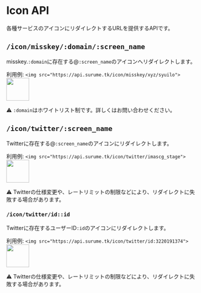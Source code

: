 # Icon API
各種サービスのアイコンにリダイレクトするURLを提供するAPIです。

## `/icon/misskey/:domain/:screen_name`

misskey.`:domain`に存在する@`:screen_name`のアイコンへリダイレクトします。

利用例: `<img src="https://api.surume.tk/icon/misskey/xyz/syuilo">`  
<img src="https://api.surume.tk/icon/misskey/xyz/syuilo" height=60>

:warning: `:domain`はホワイトリスト制です。詳しくはお問い合わせください。

## `/icon/twitter/:screen_name`

Twitterに存在する@`:screen_name`のアイコンにリダイレクトします。

利用例: `<img src="https://api.surume.tk/icon/twitter/imascg_stage">`  
<img src="https://api.surume.tk/icon/twitter/imascg_stage" height=60>

:warning: Twitterの仕様変更や、レートリミットの制限などにより、リダイレクトに失敗する場合があります。

### `/icon/twitter/id::id`

Twitterに存在するユーザーID`:id`のアイコンにリダイレクトします。

利用例: `<img src="https://api.surume.tk/icon/twitter/id:3220191374">`  
<img src="https://api.surume.tk/icon/twitter/id:3220191374" height=60>

:warning: Twitterの仕様変更や、レートリミットの制限などにより、リダイレクトに失敗する場合があります。
